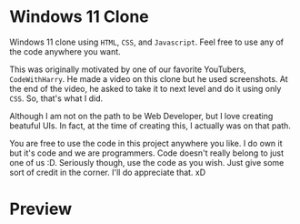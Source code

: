 # Windows 11 Clone
Windows 11 clone using `HTML`, `CSS`, and `Javascript`. Feel free to use any of the code anywhere you want.

This was originally motivated by one of our favorite YouTubers, `CodeWithHarry`. He made a video on this clone but he used screenshots. At the end of the video, he asked to take it to next level and do it using only `CSS`. So, that's what I did.

Although I am not on the path to be Web Developer, but I love creating beatuful UIs. In fact, at the time of creating this, I actually was on that path.

You are free to use the code in this project anywhere you like. I do own it but it's code and we are programmers. Code doesn't really belong to just one of us :D. Seriously though, use the code as you wish. Just give some sort of credit in the corner. I'll do appreciate that. xD

# Preview

